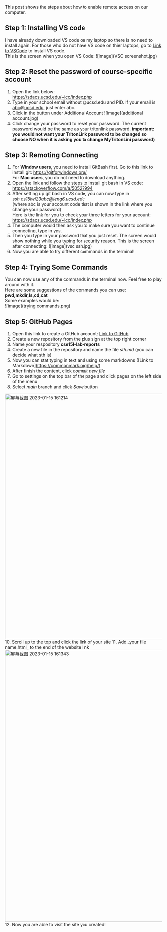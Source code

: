 This post shows the steps about how to enable remote access on our computer.

## Step 1: Installing VS code
I have already downloaded VS code on my laptop so there is no need to install again. For those who do not have VS code on thier laptops, go to [Link to VSCode](https://code.visualstudio.com/)
to install VS code.<br>
This is the screen when you open VS Code:
![image](VSC screenshot.jpg)

## Step 2: Reset the password of course-specific account 
1. Open the link below:<br>
https://sdacs.ucsd.edu/~icc/index.php
2. Type in your school email without @ucsd.edu and PID. If your email is abc@ucsd.edu, just enter abc.
3. Click in the button under Additional Account
![image](additional account.jpg)
4. Click change your password to reset your password. The current password would be the same as your tritonlink password. 
__important: you would not want your TritonLink password to be changed so choose NO when it is asking you to change MyTritonLini password)__

## Step 3: Remoting Connecting
1. For __Window users__, you need to install GitBash first. 
  Go to this link to install git: https://gitforwindows.org/<br>
  For __Mac users__, you do not need to download anything.
2. Open the link and follow the steps to install git bash in VS code: https://stackoverflow.com/a/50527994
3. After setting up git bash in VS code, you can now type in <br>
   _ssh cs15lwi23abc@ieng6.ucsd.edu_ <br>
   (where abc is your account code that is shown in the link where you change your password)<br>
   Here is the link for you to check your three letters for your account: https://sdacs.ucsd.edu/~icc/index.php
4. The computer would then ask you to make sure you want to continue connecting, type in _yes_.
5. Then you type in your password that you just reset. The screen would show nothing while you typing for security reason.
This is the screen after connecting:
![image](vsc ssh.jpg)
7. Now you are able to try different commands in the terminal!

## Step 4: Trying Some Commands
You can now use any of the commands in the terminal now. Feel free to play around with it. <br>
Here are some suggestions of the commands you can use:<br>
__pwd,mkdir,ls,cd,cat__<br>
Some examples would be: <br>
![image](trying commands.png)

## Step 5: GitHub Pages
1. Open this link to create a GitHub account: [Link to GitHub](https://www.github.com/) <br>
2. Create a new repository from the plus sign at the top right corner
3. Name your respository __cse15l-lab-reports__
4. Create a new file in the repository and name the file _sth.md_ (you can decide what sth is)
5. Now you can stat typing in text and using some markdowns ([Link to Markdown]https://commonmark.org/help/)
6. After finish the content, click _commit new file_ 
7. Go to settings on the top bar of the page and click pages on the left side of the menu
8. Select _main_ branch and click _Save_ button
<img width="787" alt="屏幕截图 2023-01-15 161214" src="https://user-images.githubusercontent.com/117040027/212575247-6c4b1e0a-b179-4ade-a81f-9fbce35be330.png">
10. Scroll up to the top and click the link of your site
11. Add _your file name.html_ to the end of the website link <br>
<img width="872" alt="屏幕截图 2023-01-15 161343" src="https://user-images.githubusercontent.com/117040027/212575230-1919f194-2273-41fe-b9d4-945ab546bc10.png">
12. Now you are able to visit the site you created!



